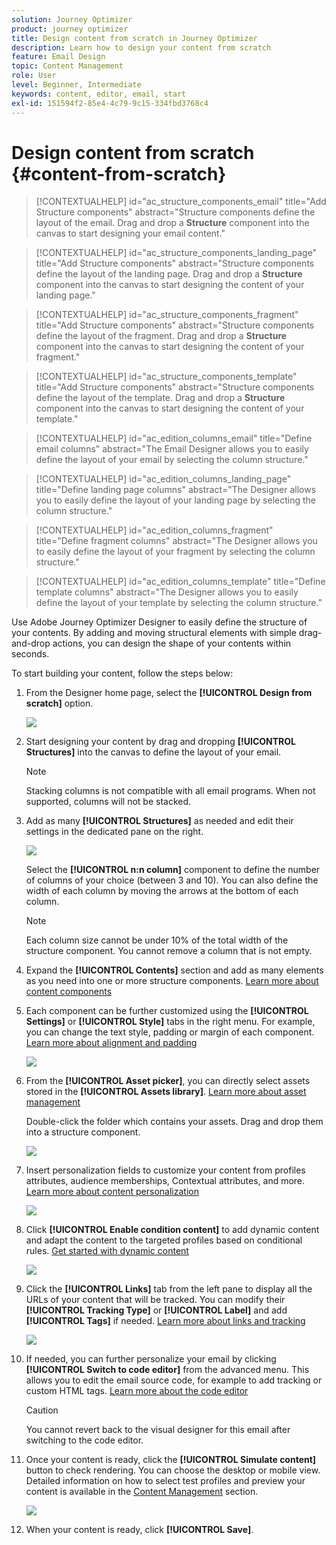 ```yaml
---
solution: Journey Optimizer
product: journey optimizer
title: Design content from scratch in Journey Optimizer
description: Learn how to design your content from scratch
feature: Email Design
topic: Content Management
role: User
level: Beginner, Intermediate
keywords: content, editor, email, start
exl-id: 151594f2-85e4-4c79-9c15-334fbd3768c4
---
```

# Design content from scratch {#content-from-scratch}

>[!CONTEXTUALHELP]
>id="ac_structure_components_email"
>title="Add Structure components"
>abstract="Structure components define the layout of the email. Drag and drop a **Structure** component into the canvas to start designing your email content."

>[!CONTEXTUALHELP]
>id="ac_structure_components_landing_page"
>title="Add Structure components"
>abstract="Structure components define the layout of the landing page. Drag and drop a **Structure** component into the canvas to start designing the content of your landing page."

>[!CONTEXTUALHELP]
>id="ac_structure_components_fragment"
>title="Add Structure components"
>abstract="Structure components define the layout of the fragment. Drag and drop a **Structure** component into the canvas to start designing the content of your fragment."

>[!CONTEXTUALHELP]
>id="ac_structure_components_template"
>title="Add Structure components"
>abstract="Structure components define the layout of the template. Drag and drop a **Structure** component into the canvas to start designing the content of your template."


>[!CONTEXTUALHELP]
>id="ac_edition_columns_email"
>title="Define email columns"
>abstract="The Email Designer allows you to easily define the layout of your email by selecting the column structure."

>[!CONTEXTUALHELP]
>id="ac_edition_columns_landing_page"
>title="Define landing page columns"
>abstract="The Designer allows you to easily define the layout of your landing page by selecting the column structure."

>[!CONTEXTUALHELP]
>id="ac_edition_columns_fragment"
>title="Define fragment columns"
>abstract="The Designer allows you to easily define the layout of your fragment by selecting the column structure."

>[!CONTEXTUALHELP]
>id="ac_edition_columns_template"
>title="Define template columns"
>abstract="The Designer allows you to easily define the layout of your template by selecting the column structure."


Use Adobe Journey Optimizer Designer to easily define the structure of your contents. By adding and moving structural elements with simple drag-and-drop actions, you can design the shape of your contents within seconds.

To start building your content, follow the steps below:

1. From the Designer home page, select the **[!UICONTROL Design from scratch]** option.

    ![](assets/email_designer.png)

1. Start designing your content by drag and dropping **[!UICONTROL Structures]** into the canvas to define the layout of your email.

   >[!NOTE]
   >
   >Stacking columns is not compatible with all email programs. When not supported, columns will not be stacked.

    <!--Once placed in the email, you cannot move nor remove your components unless there is already a content component or a fragment placed inside. This is not true in AJO - TBC?-->

1. Add as many **[!UICONTROL Structures]** as needed and edit their settings in the dedicated pane on the right.

    ![](assets/email_designer_structure_components.png)

    Select the **[!UICONTROL n:n column]** component to define the number of columns of your choice (between 3 and 10). You can also define the width of each column by moving the arrows at the bottom of each column.

   >[!NOTE]
   >
   >Each column size cannot be under 10% of the total width of the structure component. You cannot remove a column that is not empty.

1. Expand the **[!UICONTROL Contents]** section and add as many elements as you need into one or more structure components. [Learn more about content components](content-components.md)

1. Each component can be further customized using the **[!UICONTROL Settings]** or **[!UICONTROL Style]** tabs in the right menu. For example, you can change the text style, padding or margin of each component. [Learn more about alignment and padding](alignment-and-padding.md)

    ![](assets/email_designer_structure_component.png)

1. From the **[!UICONTROL Asset picker]**, you can directly select assets stored in the **[!UICONTROL Assets library]**. [Learn more about asset management](../content-management/assets.md)

    Double-click the folder which contains your assets. Drag and drop them into a structure component.

    ![](assets/email_designer_asset_picker.png)

1. Insert personalization fields to customize your content from profiles attributes, audience memberships, Contextual attributes, and more. [Learn more about content personalization](../personalization/personalize.md)

    ![](assets/email_designer_personalization.png)

1. Click **[!UICONTROL Enable condition content]** to add dynamic content and adapt the content to the targeted profiles based on conditional rules. [Get started with dynamic content](../personalization/get-started-dynamic-content.md)

    ![](assets/email_designer_dynamic-content.png)

1. Click the **[!UICONTROL Links]** tab from the left pane to display all the URLs of your content that will be tracked. You can modify their **[!UICONTROL Tracking Type]** or **[!UICONTROL Label]** and add **[!UICONTROL Tags]** if needed. [Learn more about links and tracking](message-tracking.md)

    ![](assets/email_designer_links.png)

1. If needed, you can further personalize your email by clicking **[!UICONTROL Switch to code editor]** from the advanced menu. This allows you to edit the email source code, for example to add tracking or custom HTML tags. [Learn more about the code editor](code-content.md)

    >[!CAUTION]
    >
    >You cannot revert back to the visual designer for this email after switching to the code editor.

1. Once your content is ready, click the **[!UICONTROL Simulate content]** button to check rendering. You can choose the desktop or mobile view. Detailed information on how to select test profiles and preview your content is available in the [Content Management](../content-management/preview-test.md) section.

    ![](assets/email_designer_simulate_content.png)

1. When your content is ready, click **[!UICONTROL Save]**.
